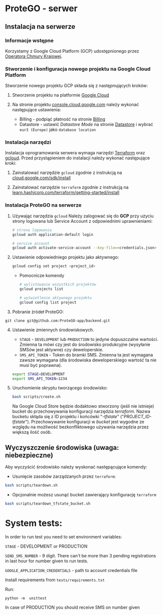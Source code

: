 # ProteGO - serwer

## Instalacja na serwerze

### Informacje wstępne

Korzystamy z Google Cloud Platform (GCP) udostępnionego przez [Operatora Chmury Krajowej](https://chmurakrajowa.pl/).

### Stworzenie i konfiguracja nowego projektu na Google Cloud Platform

Stworzenie nowego projektu GCP składa się z następnujących kroków:

1. Stworzenie projektu na platformie [Google Cloud](https://cloud.google.com/)

2. Na stronie projektu [console.cloud.google.com](https://console.cloud.google.com/) należy wykonać następujące ustawienia:
    * Billing - podpiąć płatność na stronie [Billing](https://console.cloud.google.com/billing/)
    * Datastore - ustawić *Datastore Mode* na stronie [Datastore](https://console.cloud.google.com/datastore/) i wybrać `eur3 (Europe)` jako `database location`

### Instalacja narzędzi 

Instalacja oprogramowania serwera wymaga narzędzi [Terraform](https://www.terraform.io/) oraz [gcloud](https://cloud.google.com/sdk/gcloud).
Przed przystąpieniem do instalacji należy wykonać następujące kroki:

1. Zainstalować narzędzie `gcloud` zgodnie z instrukcją na [cloud.google.com/sdk/install](https://cloud.google.com/sdk/install)

2. Zainstalować narzędzie `terraform` zgodnie z instrukcją na [learn.hashicorp.com/terraform/getting-started/install](https://learn.hashicorp.com/terraform/getting-started/install.html#installing-terraform)

### Instalacja ProteGO na serwerze

1. Używając narzędzia `gcloud` Należy zalogować się do **GCP** przy użyciu strony logowana lub Service Account z odpowiednimi uprawnieniami:
   ```bash
   # strona logowania
   gcloud auth application-default login
   
   # service account
   gcloud auth activate-service-account --key-file=<credentials.json>
   ```
   
2. Ustawienie odpowiedniego projektu jako aktywnego:
    ```bash
    gcloud config set project <project_id>
    ```
    * Pomocnicze komendy
        ```bash
        # wylistowanie wszystkich projektów
        gcloud projects list
        
        # wyświetlenie aktywnego projektu
        gcloud config list project
        ```
3. Pobranie źródeł ProteGO:

```git clone git@github.com:ProteGO-app/backend.git```
        
4. Ustawienie zmiennych środowiskowych.
    * `STAGE` - `DEVELOPMENT` lub `PRODUCTION` to jedyne dopuszczalne wartości. Zmienna ta mówi czy jest do środowisko produkcyjne (wysyłanie SMSów jest aktywne) czy deweloperskie.
    * `SMS_API_TOKEN` - Token do bramki SMS. Zmienna ta jest wymagana zawsze wymagana (dla środowiska deweloperskiego wartość ta nie musi być poprawna).
   
   ```bash
   export STAGE=DEVELOPMENT
   export SMS_API_TOKEN=1234
   ```
   
5. Uruchomienie skryptu tworzącego środowisko:
    ```bash
    bash scripts/create.sh
    ```
   Na Google Cloud Store będzie dodaktowo stworzony (jeśli nie istnieje) bucket do przechowywania konfiguracji narzędzia *terraform*.
   Nazwa bucketu skłąda się z ID projektu i końcówki "_-tfstate_"  ("_PROJECT_ID-tfstate_").
   Przechowywanie konfiguracji w _bucket_ jest wygodne ze względu na możliwość bezkonfliktowego używania narzędzia przez większą ilość osób.
   
## Wyczyszczenie środowiska (uwaga: niebezpieczne)

Aby wyczyścić środowisko należy wyskonać następącujące komendy:
* Usunięcie zasobów zarządzanych przez `terraform`:
```bash
bash scripts/teardown.sh
```

* Opcjonalnie możesz usunąć bucket zawierający konfigurację `terraform`
```bash
bash scripts/teardown_tfstate_bucket.sh
```

# System tests:
In order to run test you need to set environment variables:

`STAGE` - DEVELOPMENT or PRODUCTION

`SEND_SMS_NUMBER` - 9 digit. 
There can't be more than 3 pending registrations in last hour for number given to run tests.

`GOOGLE_APPLICATION_CREDENTIALS` - path to account credentials file

Install requirements from `tests/requirements.txt`

Run:
```shell script
python -m  unittest
```

In case of PRODUCTION you should receive SMS on number given

